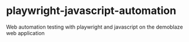 # playwright-javascript-automation
Web automation testing with playwright and javascript on the demoblaze web application
